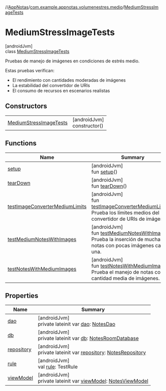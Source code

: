 //[AppNotas](../../../index.md)/[com.example.appnotas.volumenestres.medio](../index.md)/[MediumStressImageTests](index.md)

# MediumStressImageTests

[androidJvm]\
class [MediumStressImageTests](index.md)

Pruebas de manejo de imágenes en condiciones de estrés medio.

Estas pruebas verifican:

- 
   El rendimiento con cantidades moderadas de imágenes
- 
   La estabilidad del convertidor de URIs
- 
   El consumo de recursos en escenarios realistas

## Constructors

| | |
|---|---|
| [MediumStressImageTests](-medium-stress-image-tests.md) | [androidJvm]<br>constructor() |

## Functions

| Name | Summary |
|---|---|
| [setup](setup.md) | [androidJvm]<br>fun [setup](setup.md)() |
| [tearDown](tear-down.md) | [androidJvm]<br>fun [tearDown](tear-down.md)() |
| [testImageConverterMediumLimits](test-image-converter-medium-limits.md) | [androidJvm]<br>fun [testImageConverterMediumLimits](test-image-converter-medium-limits.md)()<br>Prueba los límites medios del convertidor de URIs de imágenes. |
| [testMediumNotesWithImages](test-medium-notes-with-images.md) | [androidJvm]<br>fun [testMediumNotesWithImages](test-medium-notes-with-images.md)()<br>Prueba la inserción de muchas notas con pocas imágenes cada una. |
| [testNotesWithMediumImages](test-notes-with-medium-images.md) | [androidJvm]<br>fun [testNotesWithMediumImages](test-notes-with-medium-images.md)()<br>Prueba el manejo de notas con cantidad media de imágenes. |

## Properties

| Name | Summary |
|---|---|
| [dao](dao.md) | [androidJvm]<br>private lateinit var [dao](dao.md): [NotesDao](../../com.example.appnotas.database/-notes-dao/index.md) |
| [db](db.md) | [androidJvm]<br>private lateinit var [db](db.md): [NotesRoomDatabase](../../com.example.appnotas.database/-notes-room-database/index.md) |
| [repository](repository.md) | [androidJvm]<br>private lateinit var [repository](repository.md): [NotesRepository](../../com.example.appnotas.database/-notes-repository/index.md) |
| [rule](rule.md) | [androidJvm]<br>val [rule](rule.md): TestRule |
| [viewModel](view-model.md) | [androidJvm]<br>private lateinit var [viewModel](view-model.md): [NotesViewModel](../../com.example.appnotas.database/-notes-view-model/index.md) |

